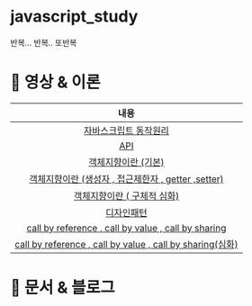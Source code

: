 # javascript_study

반복... 반복.. 또반복

# 📌 영상 & 이론

|내용|
|:------:|
|[자바스크립트 동작원리](https://github.com/smilejakdu/javascript_study/blob/main/theory/operating_principles.md)|
|[API](https://www.youtube.com/watch?v=ckSdPNKM2pY)|
|[객체지향이란 (기본)](https://www.youtube.com/watch?v=bdXnsyelOGg&t=8s)|
|[객체지향이란 (생성자 , 접근제한자 , getter ,setter)](https://www.youtube.com/watch?v=sPM94o5_WVU)|
|[객체지향이란 ( 구체적 심화)](https://www.youtube.com/watch?v=vrhIxBWSJ04&t=574s)|
|[디자인패턴](https://www.youtube.com/watch?v=lJES5TQTTWE)|
|[call by reference , call by value , call by sharing](https://www.youtube.com/watch?v=-w-oJp6OVd4)|
|[call by reference , call by value , call by sharing(심화)](https://www.youtube.com/watch?v=ooyJIopwnrk)|

# 📌 문서 & 블로그
